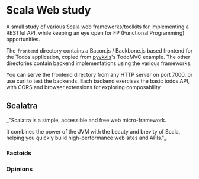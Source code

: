 Scala Web study
===============

A small study of various Scala web frameworks/toolkits for implementing a RESTful API, while keeping an eye open for FP (Functional Programming) opportunities.

The `frontend` directory contains a Bacon.js / Backbone.js based frontend for the Todos application, copied from [pyykkis](https://github.com/pyykkis)'s TodoMVC example. The other directories contain backend implementations using the various frameworks.

You can serve the frontend directory from any HTTP server on port 7000, or use curl to test the backends. Each backend exercises the basic todos API, with CORS and browser extensions for exploring composability.

Scalatra
--------------------

_"Scalatra is a simple, accessible and free web micro-framework.

It combines the power of the JVM with the beauty and brevity of Scala, helping you quickly build high-performance web sites and APIs."_

### Factoids
### Opinions
